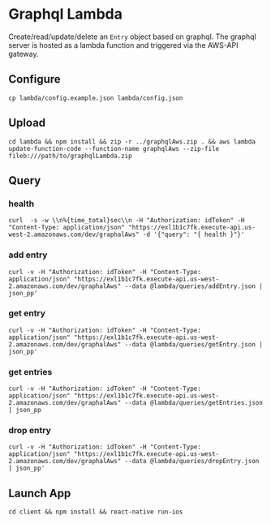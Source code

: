 # Graphql Lambda

Create/read/update/delete an `Entry` object based on graphql. The graphql server is hosted as a lambda function and triggered via the AWS-API gateway.

## Configure
`cp lambda/config.example.json lambda/config.json`

## Upload
`cd lambda && npm install && zip -r ../graphqlAws.zip . && aws lambda update-function-code --function-name graphqlAws --zip-file fileb:///path/to/graphqlLambda.zip`

## Query

### health
`curl  -s -w \\n%{time_total}sec\\n -H "Authorization: idToken" -H "Content-Type: application/json" "https://exl1b1c7fk.execute-api.us-west-2.amazonaws.com/dev/graphalAws" -d '{"query": "{ health }"}'`
### add entry
`curl -v -H "Authorization: idToken" -H "Content-Type: application/json" "https://exl1b1c7fk.execute-api.us-west-2.amazonaws.com/dev/graphalAws" --data @lambda/queries/addEntry.json | json_pp'`

### get entry
`curl -v -H "Authorization: idToken" -H "Content-Type: application/json" "https://exl1b1c7fk.execute-api.us-west-2.amazonaws.com/dev/graphalAws" --data @lambda/queries/getEntry.json | json_pp'`

### get entries
`curl -v -H "Authorization: idToken" -H "Content-Type: application/json" "https://exl1b1c7fk.execute-api.us-west-2.amazonaws.com/dev/graphalAws" --data @lambda/queries/getEntries.json | json_pp`

### drop entry
`curl -v -H "Authorization: idToken" -H "Content-Type: application/json" "https://exl1b1c7fk.execute-api.us-west-2.amazonaws.com/dev/graphalAws" --data @lambda/queries/dropEntry.json | json_pp'`

## Launch App

`cd client && npm install && react-native run-ios`

